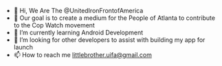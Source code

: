 - 👋 Hi, We Are The @UnitedIronFrontofAmerica
- 👀 Our goal is to create a medium for the People of Atlanta to contribute to the Cop Watch movement
- 🌱 I’m currently learning Android Development
- 💞️ I’m looking for other developers to assist with building my app for launch
- 📫 How to reach me littlebrother.uifa@gmail.com
